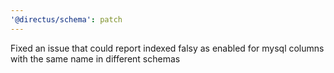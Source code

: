 ```yaml
---
'@directus/schema': patch
---
```


Fixed an issue that could report indexed falsy as enabled for mysql columns with the same name in different schemas
